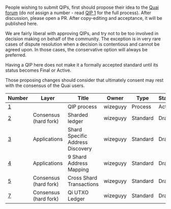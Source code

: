 People wishing to submit QIPs, first should propose their idea to the [Quai forum](https://forum.qu.ai) (do *not* assign a number - read [QIP 1](qip-0001.md) for the full process). After discussion, please open a PR. After copy-editing and acceptance, it will be published here.

We are fairly liberal with approving QIPs, and try not to be too involved in decision making on behalf of the community. The exception is in very rare cases of dispute resolution when a decision is contentious and cannot be agreed upon. In those cases, the conservative option will always be preferred.

Having a QIP here does not make it a formally accepted standard until its status becomes Final or Active.

Those proposing changes should consider that ultimately consent may rest with the consensus of the Quai users.

| Number           | Layer                 | Title                            | Owner    | Type     | Status |
|------------------|-----------------------|----------------------------------|----------|----------|--------|
| [1](qip-0001.md) |                       | QIP process                      | wizeguyy | Process  | Active |
| [2](qip-0002.md) | Consensus (hard fork) | Sharded ledger                   | wizeguyy | Standard | Draft  |
| [3](qip-0003.md) | Applications          | Shard Specific Address Discovery | wizeguyy | Standard | Draft  |
| [4](qip-0004.md) | Applications          | 9 Shard Address Mapping          | wizeguyy | Standard | Draft  |
| [5](qip-0005.md) | Consensus (hard fork) | Cross Shard Transactions         | wizeguyy | Standard | Draft  |
| [7](qip-0007.md) | Consensus (hard fork) | Qi UTXO Ledger                   | wizeguyy | Standard | Draft  |

<!-- IMPORTANT!  See the instructions at the top of this page, do NOT JUST add QIPs here! -->
